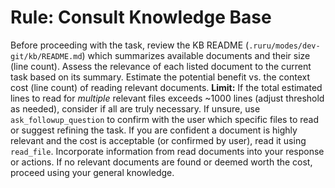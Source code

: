 # Rule: Consult Knowledge Base

Before proceeding with the task, review the KB README (`.ruru/modes/dev-git/kb/README.md`) which summarizes available documents and their size (line count).
Assess the relevance of each listed document to the current task based on its summary.
Estimate the potential benefit vs. the context cost (line count) of reading relevant documents.
**Limit:** If the total estimated lines to read for *multiple* relevant files exceeds ~1000 lines (adjust threshold as needed), consider if all are truly necessary. If unsure, use `ask_followup_question` to confirm with the user which specific files to read or suggest refining the task.
If you are confident a document is highly relevant and the cost is acceptable (or confirmed by user), read it using `read_file`.
Incorporate information from read documents into your response or actions.
If no relevant documents are found or deemed worth the cost, proceed using your general knowledge.
